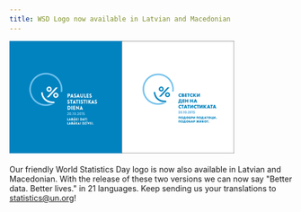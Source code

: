 ```yaml
---
title: WSD Logo now available in Latvian and Macedonian
---
```


<img src="/logos/lv/WorldStatsDay_Logo_LV_b.png" alt="World Statistics Day 2015 logo in Latvian" style="width:200px"><img src="/logos/mk/WorldStatsDay_Logo_MK.png" alt="World Statistics Day 2015 logo in Macedonian" style="width:200px"><br><br>
Our friendly World Statistics Day logo is now also available in Latvian and Macedonian. With the release of these two versions we can now say "Better data. Better lives." in 21 languages. Keep sending us your translations to <statistics@un.org>!
